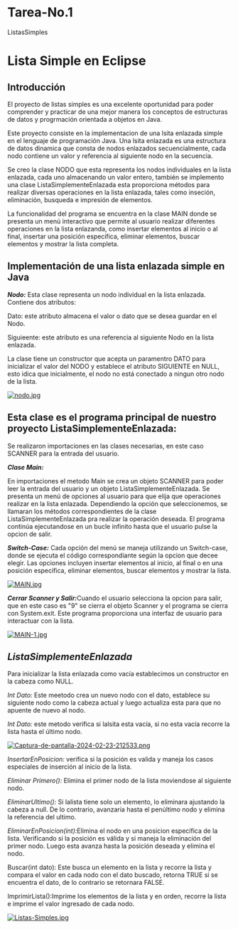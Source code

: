 # Tarea-No.1
ListasSimples
<h1>Lista Simple en Eclipse</h1>
<h2>Introducción</h2>

<p>El proyecto de listas simples es una excelente oportunidad para poder comprender y practicar de una mejor manera los conceptos de estructuras de datos y progrmación orientada a objetos en Java.</p>

<p>Este proyecto consiste en la implementacion de una lsita enlazada simple en el lenguaje de programación Java. Una lsita enlazada es una estructura de datos dinamica que consta de nodos enlazados secuencialmente, cada nodo contiene un valor y referencia al siguiente nodo en la secuencia.</p>

<p>Se creo la clase NODO que esta representa los nodos individuales en la lista enlazada, cada uno almacenando un valor entero, también se implemento una clase ListaSimplementeEnlazada esta proporciona métodos para realizar diversas operaciones en la lista enlazada, tales como inseción, eliminación, busqueda e impresión de elementos.</p>

<p>La funcionalidad del programa se encuentra en la clase MAIN donde se presenta un menú interactivo que permite al usuario realizar diferentes operaciones en la lista enlazanda, como insertar elementos al inicio o al final, insertar una posición específica, eliminar elementos, buscar elementos y mostrar la lista completa.</p>

<h2>Implementación de una lista enlazada simple en Java</h2>
<p> <em><strong>Nodo:</strong></em> Esta clase representa un nodo individual en la lista enlazada. Contiene dos atributos:</p>
<p></p>Dato: este atributo almacena el valor o dato que se desea guardar en el Nodo.</p>
<p></p>Siguieente: este atributo es una referencia al siguiente Nodo en la lista enlazada.</p>
<p>La clase tiene un constructor que acepta un paramentro DATO para inicializar el valor del NODO y establece el atributo SIGUIENTE en NULL, esto idica que inicialmente, el nodo no está conectado a ningun otro nodo de la lista.</p>

[![nodo.jpg](https://i.postimg.cc/MTc1vP9w/nodo.jpg)](https://postimg.cc/DJTSNgVp)

<h2>Esta clase es el programa principal de nuestro proyecto ListaSimplementeEnlazada:</h2>
<p>Se realizaron importaciones en las clases necesarias, en este caso SCANNER para la entrada del usuario.</p>
<p><em><strong>Clase Main:</strong></em></p>
<p>En importaciones el metodo Main se crea un objeto SCANNER para poder leer la entrada del usuario y un objeto ListaSimplementeEnlazada.
Se presenta un menú de opciones al usuario para que elija que operaciones realizar en la lista enlazada.
Dependiendo la opción que seleccionemos, se llamaran los métodos correspondientes de la clase ListaSimplementeEnlazada pra realizar la operación deseada. El programa continúa ejecutandose en un bucle infinito hasta que el usuario pulse la opcion de salir.</p>

<p><em><strong>Switch-Case:</strong></em> Cada opción del menú se maneja utilizando un Switch-case, donde se ejecuta el código correspondiante según la opcion que decee elegir. Las opciones incluyen insertar elementos al inicio, al final o en una posición específica, eliminar elementos, buscar elementos y mostrar la lista.</p>

[![MAIN.jpg](https://i.postimg.cc/0jP5LrM4/MAIN.jpg)](https://postimg.cc/k6YdSJyN)

<p><em><strong>Cerrar Scanner y Salir:</strong></em>Cuando el usuario selecciona la opcion para salir, que en este caso es "9" se cierra el objeto Scanner y el programa se cierra con System.exit. Este programa proporciona una interfaz de usuario para interactuar con la lista. </p>

[![MAIN-1.jpg](https://i.postimg.cc/05nZF3hW/MAIN-1.jpg)](https://postimg.cc/CdZjfvhk)

<h2><em><string>ListaSimplementeEnlazada</string></em></h2>

<p>Para inicializar la lista enlazada como vacía establecimos un constructor en la cabeza como NULL.</p>
<p><em><string>Int Dato:</string></em> Este meetodo crea un nuevo nodo con el dato, establece su siguiente nodo como la cabeza actual y luego actualiza esta para que no apuente de nuevo al nodo.</p>
<p><em><string>Int Dato:</string></em> este metodo verifica si lalsita esta vacía, si no esta vacía recorre la lista hasta el último nodo.
</p>

[![Captura-de-pantalla-2024-02-23-212533.png](https://i.postimg.cc/G35GvQvS/Captura-de-pantalla-2024-02-23-212533.png)](https://postimg.cc/hhVXBVy9)

<p><em><string>InsertarEnPosicion:</string></em> verifica si la posición es valida y maneja los casos especiales de inserción al inicio de la lista.</p>
<p><em><string>Eliminar Primero():</string></em> Elimina el primer nodo de la lista moviendose al siguiente nodo.</p>

<p><em><string>EliminarUltimo():</string></em> Si lalista tiene solo un elemento, lo eliminara ajustando la cabeza a null. De lo contrario, avanzaria hasta el penúltimo nodo y elimina la referencia del ultimo.</p>

<p><em><string>EliminarEnPosicion(int):</string></em>Elimina el nodo en una posicion específica de la lista. Verificando si la posición es válida y si maneja la eliminación del primer nodo. Luego esta avanza hasta la posición deseada y elimina el nodo.</p>
<p><string>Buscar(int dato):</string> Este busca un elemento en la lista y recorre la lista y compara el valor en cada nodo con el dato buscado, retorna TRUE si se encuentra el dato, de lo contrario se retornara FALSE.</p>

<P><string>ImprimirLista():</string>Imprime los elementos de la lista y en orden, recorre la lista e imprime el valor ingresado de cada nodo.</P>

[![Listas-Simples.jpg](https://i.postimg.cc/BvHK39zr/Listas-Simples.jpg)](https://postimg.cc/nsVzK5p2)
